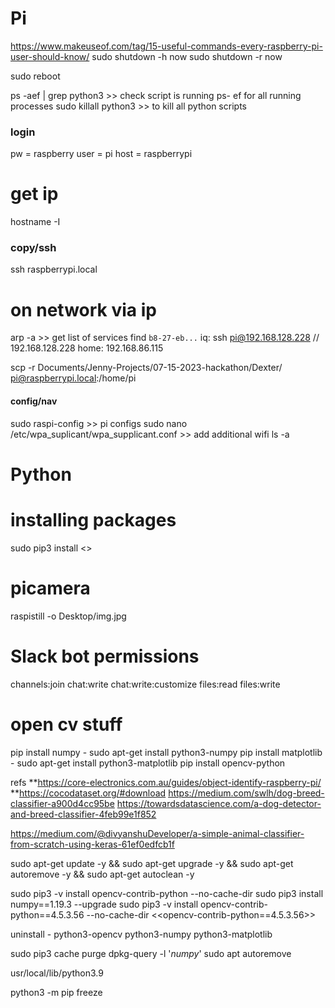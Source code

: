 # Pi

https://www.makeuseof.com/tag/15-useful-commands-every-raspberry-pi-user-should-know/
sudo shutdown -h now
sudo shutdown -r now

sudo reboot

ps -aef | grep python3 >> check script is running
ps- ef for all running processes
sudo killall python3 >> to kill all python scripts

### login

pw = raspberry
user = pi
host = raspberrypi

# get ip
hostname -I

### copy/ssh

ssh raspberrypi.local

# on network via ip

arp -a >> get list of services
find `b8-27-eb...`
iq: ssh pi@192.168.128.228 // 192.168.128.228
home: 192.168.86.115

scp -r Documents/Jenny-Projects/07-15-2023-hackathon/Dexter/ pi@raspberrypi.local:/home/pi

#### config/nav

sudo raspi-config >> pi configs
sudo nano /etc/wpa_suplicant/wpa_supplicant.conf >> add additional wifi
ls -a

# Python

# installing packages

sudo pip3 install <>

# picamera

raspistill -o Desktop/img.jpg

# Slack bot permissions

channels:join
chat:write
chat:write:customize
files:read
files:write

# open cv stuff

pip install numpy - <linux>sudo apt-get install python3-numpy
pip install matplotlib - <linux> sudo apt-get install python3-matplotlib
pip install opencv-python

refs
**https://core-electronics.com.au/guides/object-identify-raspberry-pi/
**https://cocodataset.org/#download
https://medium.com/swlh/dog-breed-classifier-a900d4cc95be
https://towardsdatascience.com/a-dog-detector-and-breed-classifier-4feb99e1f852

https://medium.com/@divyanshuDeveloper/a-simple-animal-classifier-from-scratch-using-keras-61ef0edfcb1f


sudo apt-get update -y && sudo apt-get upgrade -y && sudo apt-get autoremove -y && sudo apt-get autoclean -y

sudo pip3 -v install opencv-contrib-python --no-cache-dir
sudo pip3 install numpy==1.19.3 --upgrade
sudo pip3 -v install opencv-contrib-python==4.5.3.56 --no-cache-dir
<<opencv-contrib-python==4.5.3.56>>

uninstall - python3-opencv
python3-numpy
python3-matplotlib

sudo pip3 cache purge
dpkg-query -l '*numpy*'
sudo apt autoremove

usr/local/lib/python3.9

python3 -m pip freeze